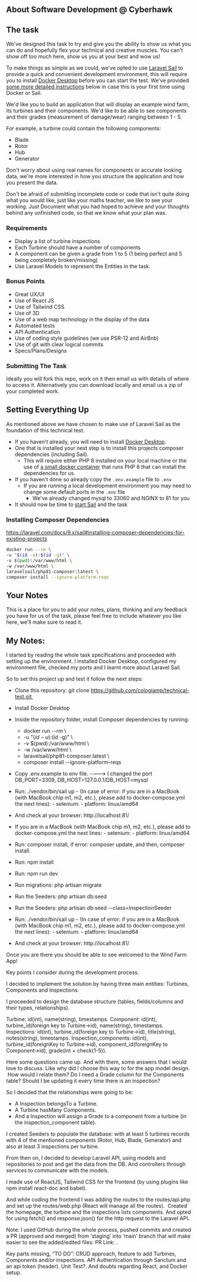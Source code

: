 ## About Software Development @ Cyberhawk

## The task
We've designed this task to try and give you the ability to show us what you can do and hopefully flex your technical and creative muscles. You can't show off too much here, show us you at your best and wow us!

To make things as simple as we could, we've opted to use [Laravel Sail](https://laravel.com/docs/8.x/sail) to provide a quick and convenient development environment, this will require you to install
[Docker Desktop](https://www.docker.com/products/docker-desktop) before you can start the test. We've provided [some more detailed instructions](#setting-everything-up) below in case this is your first time using Docker or Sail.

We'd like you to build an application that will display an example wind farm, its turbines and their components.
We'd like to be able to see components and their grades (measurement of damage/wear) ranging between 1 - 5.

For example, a turbine could contain the following components:
- Blade
- Rotor
- Hub
- Generator

Don't worry about using real names for components or accurate looking data, we're more interested in how you structure the application and how you present the data.

Don't be afraid of submitting incomplete code or code that isn't quite doing what you would like, just like your maths teacher, we like to see your working.
Just Document what you had hoped to achieve and your thoughts behind any unfinished code, so that we know what your plan was.

### Requirements
- Display a list of turbine inspections
- Each Turbine should have a number of components
- A component can be given a grade from 1 to 5 (1 being perfect and 5 being completely broken/missing)
- Use Laravel Models to represent the Entities in the task.

### Bonus Points
- Great UX/UI
- Use of React JS
- Use of Tailwind CSS
- Use of 3D
- Use of a web map technology in the display of the data
- Automated tests
- API Authentication
- Use of coding style guidelines (we use PSR-12 and AirBnb)
- Use of git with clear logical commits
- Specs/Plans/Designs

### Submitting The Task
Ideally you will fork this repo, work on it then email us with details of where to access it.
Alternatively you can download locally and email us a zip of your completed work.

## Setting Everything Up
As mentioned above we have chosen to make use of Laravel Sail as the foundation of this technical test.
- If you haven't already, you will need to install [Docker Desktop](https://www.docker.com/products/docker-desktop).
- One that is installed your next step is to install this projects composer dependencies (including Sail).
    - This will require either PHP 8 installed on your local machine or the use of [a small docker container](https://laravel.com/docs/8.x/sail#installing-composer-dependencies-for-existing-projects) that runs PHP 8 that can install the dependencies for us.
- If you haven't done so already copy the `.env.example` file to `.env`
    - If you are running a local development environment you may need to change some default ports in the `.env` file
        - We've already changed mysql to 33060 and NGINX to 81 for you
- It should now be time to [start Sail](https://laravel.com/docs/8.x/sail#starting-and-stopping-sail) and the task

### Installing Composer Dependencies
https://laravel.com/docs/9.x/sail#installing-composer-dependencies-for-existing-projects
```bash
docker run --rm \
-u "$(id -u):$(id -g)" \
-v $(pwd):/var/www/html \
-w /var/www/html \
laravelsail/php81-composer:latest \
composer install --ignore-platform-reqs
```

## Your Notes
This is a place for you to add your notes, plans, thinking and any feedback you have for us of the task, please feel free to include whatever you like here, we'll make sure to read it. 

## My Notes:


I started by reading the whole task specifications and proceeded with setting up the environment. I installed Docker Desktop, configured my environment file, checked my ports and I learnt more about Laravel Sail.

So to set this project up and test it follow the next steps:

- Clone this repository: git clone https://github.com/cologiamp/technical-test.git 
- Install Docker Desktop
- Inside the repository folder, install Composer dependencies by running:
    * docker run --rm \
    * -u "$(id -u):$(id -g)" \
    * -v $(pwd):/var/www/html \
    * -w /var/www/html \
    * laravelsail/php81-composer:latest \
    * composer install --ignore-platform-reqs

- Copy .env.example to env file. ----> I changed the port DB_PORT=3309, DB_HOST=127.0.0.1/DB_HOST=mysql 
- Run: ./vendor/bin/sail up 
        - (In case of error: if you are in a MacBook (with MacBook chip m1, m2, etc.), please add to docker-compose.yml the next lines):
        -     selenium:
        -         platform: linux/amd64
- And check at your browser: http://localhost:81/
  
- If you are in a MacBook (with MacBook chip m1, m2, etc.), please add to docker-compose.yml the next lines:
        -     selenium:
        -         platform: linux/amd64 
- Run: composer install, if error: composer update, and then, composer install.
- Run: npm install



- Run: npm run dev
- Run migrations: php artisan migrate
- Run the Seeders: php artisan db:seed 
- Run the Seeders: php artisan db:seed --class=InspectionSeeder

  
- Run: ./vendor/bin/sail up 
        - (In case of error: if you are in a MacBook (with MacBook chip m1, m2, etc.), please add to docker-compose.yml the next lines):
        -     selenium:
        -         platform: linux/amd64
- And check at your browser: http://localhost:81/




Once you are there you should be able to see welcomed to the Wind Farm App!

Key points I consider during the development process.

I decided to implement the solution by having three main entities: Turbines, Components and Inspections.

I proceeded to design the database structure (tables, fields/columns and their types, relationships).

Turbine: id(int), name(string), timestamps.
Component: id(int), turbine_id(foreign key to Turbine->id), name(string), timestamps.
Inspections: id(int), turbine_id(foreign key to Turbine->id), title(string), notes(string), timestamps.
Inspection_components: id(int), turbine_id(foreignKey to Turbine->id), component_id(foreignKey to Component->id), grade(int + check(1-5)).

Here some questions came up. And with them, some answers that I would love to discuss. Like why did I choose this way to for the app model design.  How would I relate them? Do I need a Grade column for the Components table? Should I be updating it every time there is an inspection?

So I decided that the relationships were going to be:
- A Inspection belongsTo a Turbine.
- A Turbine hasMany Components.
- And a Inspection will assign a Grade to a component from a turbine (in the inspection_component table).

I created Seeders to populate the database: with at least 5 turbines records with 4 of the mentioned components (Rotor, Hub, Blade, Generator) and also at least 3 inspections per turbine.

From then on, I decided to develop Laravel API, using models and repositories to post and get the data from the DB. And controllers through services to communicate with the models.

I made use of ReactJS, Tailwind CSS for the frontend (by using plugins like npm install react-doc and babel).

And while coding the frontend I was adding the routes to the routes/api.php and set up the routes/web.php (React will manage all the routes). 
Created the homepage, the turbine and the inspections lists components. And opted for using fetch() and response.json() for the http request to the Laravel API.

Note: I used GitHub during the whole process, pushed commits and created a PR (approved and merged) from ‘staging’ into ‘main’ branch that will make easier to see the added/edited files: PR Link: .

Key parts missing, “TO DO”: CRUD approach, feature to add Turbines, Components and/or inspections. API Authentication through Sanctum and an api token (header). Unit Test?. And doubts regarding React, and Docker setup.
